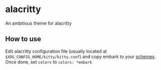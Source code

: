 # alacritty
An ambitious theme for alacritty

## How to use

Edit alacritty configuration file (usually located at `$XDG_CONFIG_HOME/kitty/kitty.conf`) and copy embark to your
[schemes](https://github.com/alacritty/alacritty/wiki/Color-schemes). Once done, set `colors` to `colors: *embark`

